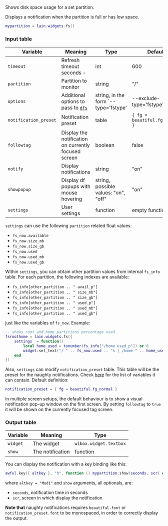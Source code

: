 Shows disk space usage for a set partition.

Displays a notification when the partition is full or has low space.

```lua
mypartition = lain.widgets.fs()
```

### Input table

Variable | Meaning | Type | Default
--- | --- | --- | ---
`timeout` | Refresh timeout seconds -| int | 600
`partition` | Partition to monitor | string | "/"
`options` | Additional options to pass to [`dfs`](https://github.com/copycat-killer/lain/blob/master/scripts/dfs) | string, in the form `--type='fstype' | --exclude-type='fstype'` | nil
`notification_preset` | Notification preset | table | `{ fg = beautiful.fg_normal }`
`followtag` | Display the notification on currently focused screen | boolean | false
`notify` | Display notifications | string | "on"
`showpopup` | Display df popups with mouse hovering | string, possible values: "on", "off" | "on"
`settings` | User settings | function | empty function

`settings` can use the following `partition` related float values:

* `fs_now.available`
* `fs_now.size_mb`
* `fs_now.size_gb`
* `fs_now.used`
* `fs_now.used_mb`
* `fs_now.used_gb`

Within `settings`, you can obtain other partition values from internal `fs_info` table. For each partition, the following indexes are available:

*  `fs_info[other_partition .. " avail_p"]`
*  `fs_info[other_partition .. " size_mb"]`
*  `fs_info[other_partition .. " size_gb"]`
*  `fs_info[other_partition .. " used_p"]`
*  `fs_info[other_partition .. " used_mb"]`
*  `fs_info[other_partition .. " used_gb"]`

just like the variables of `fs_now`. Example:

```lua
-- shows root and home partitions percentage used
fsroothome = lain.widgets.fs({
    settings  = function()
        local home_used = tonumber(fs_info["/home used_p"]) or 0
        widget:set_text("/ " .. fs_now.used .. "% | /home " .. home_used .. "% ")
    end
})
```

Also, `settings` can modify `notification_preset` table. This table will be the preset for the naughty notifications. Check [here](https://awesomewm.org/doc/api/libraries/naughty.html#notify) for the list of variables it can contain. Default definition:

```lua
notification_preset = { fg = beautiful.fg_normal }
```

In multiple screen setups, the default behaviour is to show a visual notification pop-up window on the first screen. By setting `followtag` to `true` it will be shown on the currently focused tag screen.

### Output table

Variable | Meaning | Type
--- | --- | ---
`widget` | The widget | `wibox.widget.textbox`
`show` | The notification | function

You can display the notification with a key binding like this:

```lua
awful.key({ altkey }, "h", function () mypartition.show(seconds, scr) end),
```

where ``altkey = "Mod1"`` and ``show`` arguments, all optionals, are:

* `seconds`, notification time in seconds
* `scr`, screen in which display the notification

**Note that** naughty notifications requires `beautiful.font` or `notification_preset.font` to be monospaced, in order to correctly display the output.